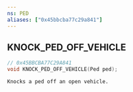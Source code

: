 ```yaml
---
ns: PED
aliases: ["0x45bbcba77c29a841"]
---
```

## KNOCK_PED_OFF_VEHICLE

```c
// 0x45BBCBA77C29A841
void KNOCK_PED_OFF_VEHICLE(Ped ped);
```

```
Knocks a ped off an open vehicle.
```
